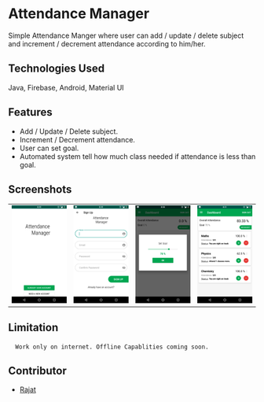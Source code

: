# Attendance Manager
Simple Attendance Manger where user can add / update / delete subject and increment / decrement attendance according to him/her.

## Technologies Used
  Java, Firebase, Android, Material UI

## Features
   * Add / Update / Delete subject. 
   * Increment / Decrement attendance.
   * User can set goal.
   * Automated system tell how much class needed if attendance is less than goal.
## Screenshots
<table>
<tr>
<td><img src="Screens/2.png"></td>
<td><img src="Screens/3.png"></td>
<td><img src="Screens/4.png"></td>
<td><img src="Screens/1.png"></td>
</tr>
</table>

## Limitation
      Work only on internet. Offline Capablities coming soon.
## Contributor
 * [Rajat](https://github.com/991rajat)
      
